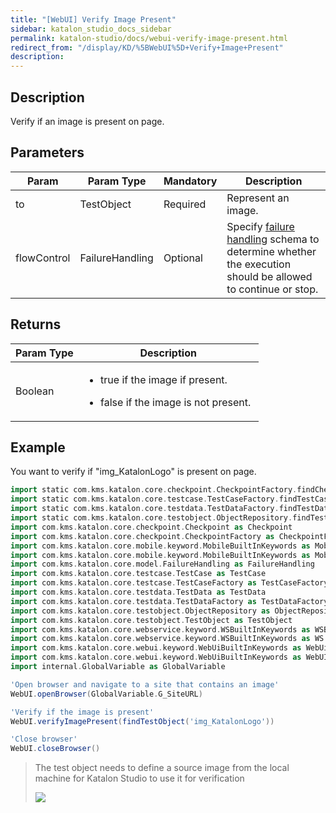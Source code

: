 ```yaml
---
title: "[WebUI] Verify Image Present" 
sidebar: katalon_studio_docs_sidebar
permalink: katalon-studio/docs/webui-verify-image-present.html 
redirect_from: "/display/KD/%5BWebUI%5D+Verify+Image+Present" 
description: 
---
```

Description 
------------

Verify if an image is present on page.

Parameters 
-----------

| Param | Param Type | Mandatory | Description |
| --- | --- | --- | --- |
| to | TestObject | Required | Represent an image. |
| flowControl | FailureHandling | Optional | Specify [failure handling](/x/qAAM) schema to determine whether the execution should be allowed to continue or stop. |

Returns 
--------

<table><thead><tr><th>Param Type</th><th>Description</th></tr></thead><tbody><tr><td>Boolean</td><td><ul><li class="blockList"><p>true&nbsp;if the image if present.</p></li><li class="blockList"><p>false&nbsp;if the image is not present.&nbsp;</p></li></ul></td></tr></tbody></table>

Example 
--------

You want to verify if "img_KatalonLogo" is present on page.

```groovy
import static com.kms.katalon.core.checkpoint.CheckpointFactory.findCheckpoint
import static com.kms.katalon.core.testcase.TestCaseFactory.findTestCase
import static com.kms.katalon.core.testdata.TestDataFactory.findTestData
import static com.kms.katalon.core.testobject.ObjectRepository.findTestObject
import com.kms.katalon.core.checkpoint.Checkpoint as Checkpoint
import com.kms.katalon.core.checkpoint.CheckpointFactory as CheckpointFactory
import com.kms.katalon.core.mobile.keyword.MobileBuiltInKeywords as MobileBuiltInKeywords
import com.kms.katalon.core.mobile.keyword.MobileBuiltInKeywords as Mobile
import com.kms.katalon.core.model.FailureHandling as FailureHandling
import com.kms.katalon.core.testcase.TestCase as TestCase
import com.kms.katalon.core.testcase.TestCaseFactory as TestCaseFactory
import com.kms.katalon.core.testdata.TestData as TestData
import com.kms.katalon.core.testdata.TestDataFactory as TestDataFactory
import com.kms.katalon.core.testobject.ObjectRepository as ObjectRepository
import com.kms.katalon.core.testobject.TestObject as TestObject
import com.kms.katalon.core.webservice.keyword.WSBuiltInKeywords as WSBuiltInKeywords
import com.kms.katalon.core.webservice.keyword.WSBuiltInKeywords as WS
import com.kms.katalon.core.webui.keyword.WebUiBuiltInKeywords as WebUiBuiltInKeywords
import com.kms.katalon.core.webui.keyword.WebUiBuiltInKeywords as WebUI
import internal.GlobalVariable as GlobalVariable

'Open browser and navigate to a site that contains an image'
WebUI.openBrowser(GlobalVariable.G_SiteURL)

'Verify if the image is present'
WebUI.verifyImagePresent(findTestObject('img_KatalonLogo'))

'Close browser'
WebUI.closeBrowser()


```

> The test object needs to define a source image from the local machine for Katalon Studio to use it for verification
> 
> ![](../../images/katalon-studio/docs/webui-verify-image-present/define_image.jpg)